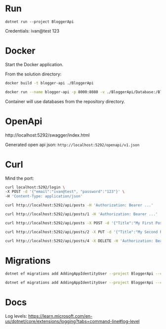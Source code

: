 # Run

`dotnet run --project BloggerApi`

Credentials:
ivan@test
123

# Docker

Start the Docker application.

From the solution directory:

```sh
docker build -t blogger-api ./BloggerApi
```

```sh
docker run --name blogger-api -p 8000:8080 -v ./BloggerApi/Database:/BloggerApi/Database -d --rm blogger-api
```

Container will use databases from the repository directory.

# OpenApi

http://localhost:5292/swagger/index.html

Generated open api json: `http://localhost:5292/openapi/v1.json`

# Curl

Mind the port:

```sh
curl localhost:5292/login \
-X POST -d '{"email":"ivan@test", "password":"123"}' \
-H 'Content-Type: application/json'
```

```sh
curl http://localhost:5292/api/posts -H 'Authorization: Bearer ...'

curl http://localhost:5292/api/posts/1 -H 'Authorization: Bearer ...'

curl http://localhost:5292/api/posts -X POST -d '{"Title":"My First Post", "Content": "Some interesting stuff"}' -H 'Authorization: Bearer ...'

curl http://localhost:5292/api/posts/2 -X PUT -d '{"Title":"My Second Post", "Content": "Some interesting stuff, edits"}' -H "Content-Type: application/json" -H 'Authorization: Bearer ...'

curl http://localhost:5292/api/posts/4 -X DELETE -H 'Authorization: Bearer ...'
```

# Migrations

```sh
dotnet ef migrations add AddingAppIdentityUser --project BloggerApi --context AppIdentityDbContext

dotnet ef migrations add AddingAppIdentityUser --project BloggerApi --context BlogsDbContext
```

# Docs

Log levels:
https://learn.microsoft.com/en-us/dotnet/core/extensions/logging?tabs=command-line#log-level

